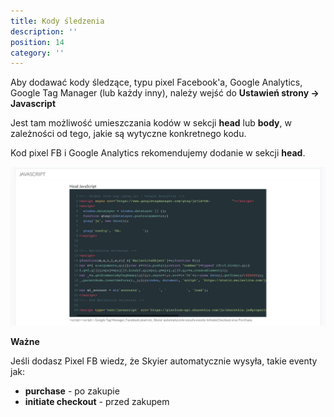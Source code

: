 ```yaml
---
title: Kody śledzenia
description: ''
position: 14
category: ''
---
```


Aby dodawać kody śledzące, typu pixel Facebook'a, Google Analytics, Google Tag Manager (lub każdy inny), należy wejść do **Ustawień strony -> Javascript**

Jest tam możliwość umieszczania kodów w sekcji **head** lub **body**, w zależności od tego, jakie są wytyczne konkretnego kodu.

Kod pixel FB i Google Analytics rekomendujemy dodanie w sekcji **head**.

<img src="/img/screen-javascript.jpg" alt=""/>

**Ważne** 

Jeśli dodasz Pixel FB wiedz, że Skyier automatycznie wysyła, takie eventy jak:

* **purchase** - po zakupie
* **initiate checkout** - przed zakupem
